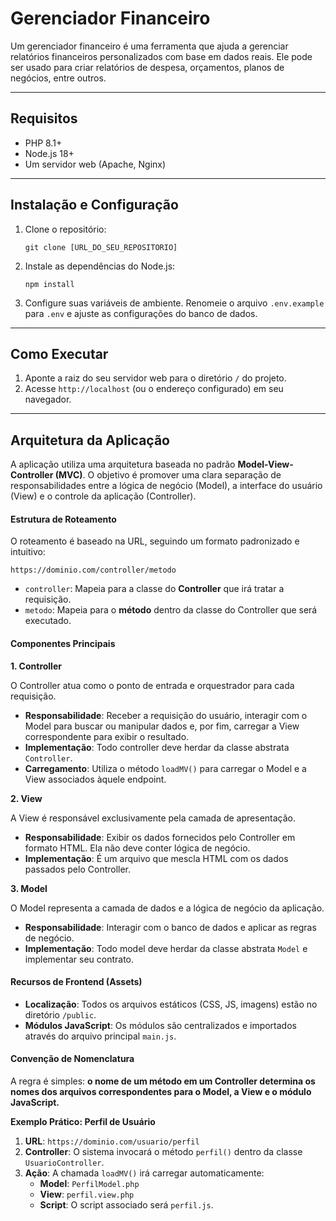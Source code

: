 # Gerenciador Financeiro

Um gerenciador financeiro é uma ferramenta que ajuda a gerenciar relatórios financeiros personalizados com base em dados reais. Ele pode ser usado para criar relatórios de despesa, orçamentos, planos de negócios, entre outros.

---

## Requisitos

*   PHP 8.1+
*   Node.js 18+
*   Um servidor web (Apache, Nginx)

---

## Instalação e Configuração

1.  Clone o repositório:
    ```
    git clone [URL_DO_SEU_REPOSITORIO]
    ```
2.  Instale as dependências do Node.js:
    ```
    npm install
    ```
3.  Configure suas variáveis de ambiente. Renomeie o arquivo `.env.example` para `.env` e ajuste as configurações do banco de dados.

---

## Como Executar

1.  Aponte a raiz do seu servidor web para o diretório `/` do projeto.
2.  Acesse `http://localhost` (ou o endereço configurado) em seu navegador.

---

## Arquitetura da Aplicação

A aplicação utiliza uma arquitetura baseada no padrão **Model-View-Controller (MVC)**. O objetivo é promover uma clara separação de responsabilidades entre a lógica de negócio (Model), a interface do usuário (View) e o controle da aplicação (Controller).

#### **Estrutura de Roteamento**

O roteamento é baseado na URL, seguindo um formato padronizado e intuitivo:

`https://dominio.com/controller/metodo`

*   `controller`: Mapeia para a classe do **Controller** que irá tratar a requisição.
*   `metodo`: Mapeia para o **método** dentro da classe do Controller que será executado.

#### **Componentes Principais**

**1. Controller**

O Controller atua como o ponto de entrada e orquestrador para cada requisição.

*   **Responsabilidade**: Receber a requisição do usuário, interagir com o Model para buscar ou manipular dados e, por fim, carregar a View correspondente para exibir o resultado.
*   **Implementação**: Todo controller deve herdar da classe abstrata `Controller`.
*   **Carregamento**: Utiliza o método `loadMV()` para carregar o Model e a View associados àquele endpoint.

**2. View**

A View é responsável exclusivamente pela camada de apresentação.

*   **Responsabilidade**: Exibir os dados fornecidos pelo Controller em formato HTML. Ela não deve conter lógica de negócio.
*   **Implementação**: É um arquivo que mescla HTML com os dados passados pelo Controller.

**3. Model**

O Model representa a camada de dados e a lógica de negócio da aplicação.

*   **Responsabilidade**: Interagir com o banco de dados e aplicar as regras de negócio.
*   **Implementação**: Todo model deve herdar da classe abstrata `Model` e implementar seu contrato.

#### **Recursos de Frontend (Assets)**

*   **Localização**: Todos os arquivos estáticos (CSS, JS, imagens) estão no diretório `/public`.
*   **Módulos JavaScript**: Os módulos são centralizados e importados através do arquivo principal `main.js`.

#### **Convenção de Nomenclatura**

A regra é simples: **o nome de um método em um Controller determina os nomes dos arquivos correspondentes para o Model, a View e o módulo JavaScript.**

**Exemplo Prático: Perfil de Usuário**

1.  **URL**: `https://dominio.com/usuario/perfil`
2.  **Controller**: O sistema invocará o método `perfil()` dentro da classe `UsuarioController`.
3.  **Ação**: A chamada `loadMV()` irá carregar automaticamente:
    *   **Model**: `PerfilModel.php`
    *   **View**: `perfil.view.php`
    *   **Script**: O script associado será `perfil.js`.
```
